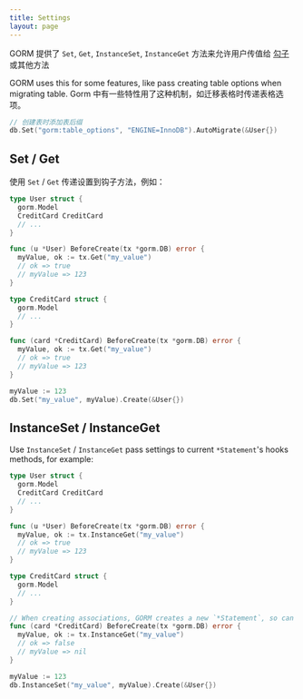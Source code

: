 ```yaml
---
title: Settings
layout: page
---
```


GORM 提供了 `Set`, `Get`, `InstanceSet`, `InstanceGet` 方法来允许用户传值给 [勾子](hooks.html) 或其他方法

GORM uses this for some features, like pass creating table options when migrating table. Gorm 中有一些特性用了这种机制，如迁移表格时传递表格选项。

```go
// 创建表时添加表后缀
db.Set("gorm:table_options", "ENGINE=InnoDB").AutoMigrate(&User{})
```

## Set / Get

使用 `Set` / `Get` 传递设置到钩子方法，例如：

```go
type User struct {
  gorm.Model
  CreditCard CreditCard
  // ...
}

func (u *User) BeforeCreate(tx *gorm.DB) error {
  myValue, ok := tx.Get("my_value")
  // ok => true
  // myValue => 123
}

type CreditCard struct {
  gorm.Model
  // ...
}

func (card *CreditCard) BeforeCreate(tx *gorm.DB) error {
  myValue, ok := tx.Get("my_value")
  // ok => true
  // myValue => 123
}

myValue := 123
db.Set("my_value", myValue).Create(&User{})
```


## InstanceSet / InstanceGet

Use `InstanceSet` / `InstanceGet` pass settings to current `*Statement`'s hooks methods, for example:

```go
type User struct {
  gorm.Model
  CreditCard CreditCard
  // ...
}

func (u *User) BeforeCreate(tx *gorm.DB) error {
  myValue, ok := tx.InstanceGet("my_value")
  // ok => true
  // myValue => 123
}

type CreditCard struct {
  gorm.Model
  // ...
}

// When creating associations, GORM creates a new `*Statement`, so can't read other instance's settings
func (card *CreditCard) BeforeCreate(tx *gorm.DB) error {
  myValue, ok := tx.InstanceGet("my_value")
  // ok => false
  // myValue => nil
}

myValue := 123
db.InstanceSet("my_value", myValue).Create(&User{})
```
